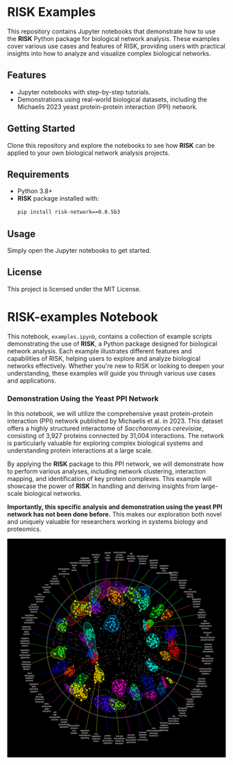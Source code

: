 # RISK Examples

This repository contains Jupyter notebooks that demonstrate how to use the **RISK** Python package for biological network analysis. These examples cover various use cases and features of RISK, providing users with practical insights into how to analyze and visualize complex biological networks.

## Features
- Jupyter notebooks with step-by-step tutorials.
- Demonstrations using real-world biological datasets, including the Michaelis 2023 yeast protein-protein interaction (PPI) network.

## Getting Started
Clone this repository and explore the notebooks to see how **RISK** can be applied to your own biological network analysis projects.

## Requirements
- Python 3.8+
- **RISK** package installed with:
  ```bash
  pip install risk-network==0.0.5b3
  ```

## Usage
Simply open the Jupyter notebooks to get started.

## License
This project is licensed under the MIT License.

# RISK-examples Notebook

This notebook, `examples.ipynb`, contains a collection of example scripts demonstrating the use of **RISK**, a Python package designed for biological network analysis. Each example illustrates different features and capabilities of RISK, helping users to explore and analyze biological networks effectively. Whether you're new to RISK or looking to deepen your understanding, these examples will guide you through various use cases and applications.

### Demonstration Using the Yeast PPI Network
In this notebook, we will utilize the comprehensive yeast protein-protein interaction (PPI) network published by Michaelis et al. in 2023. This dataset offers a highly structured interactome of *Saccharomyces cerevisiae*, consisting of 3,927 proteins connected by 31,004 interactions. The network is particularly valuable for exploring complex biological systems and understanding protein interactions at a large scale.

By applying the **RISK** package to this PPI network, we will demonstrate how to perform various analyses, including network clustering, interaction mapping, and identification of key protein complexes. This example will showcase the power of **RISK** in handling and deriving insights from large-scale biological networks.

**Importantly, this specific analysis and demonstration using the yeast PPI network has not been done before.** This makes our exploration both novel and uniquely valuable for researchers working in systems biology and proteomics.

![PPI Network Demo](./docs/github/network.png)
